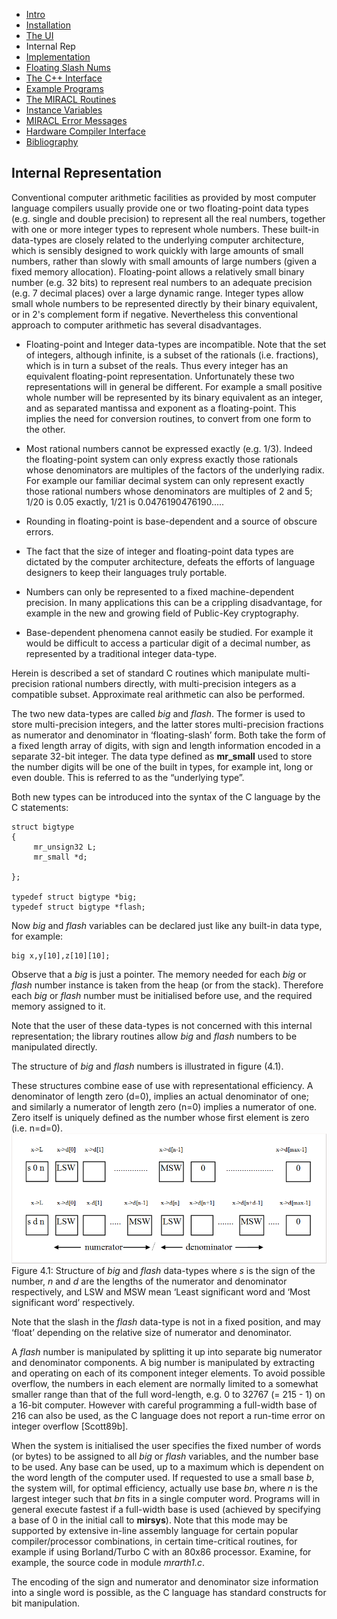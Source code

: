 * [Intro](README.md)
* [Installation](installation.md)
* [The UI](the-ui.md)
* Internal Rep
* [Implementation](implementation.md)
* [Floating Slash Nums](floating-slash-nums.md)
* [The C++ Interface](the-cpp-interface.md)
* [Example Programs](example-progs.md)
* [The MIRACL Routines](miracl-explained/reference-manual/low-level-routines.md)
* [Instance Variables](instance-variables.md)
* [MIRACL Error Messages](miracl-error-messages.md)
* [Hardware Compiler Interface](hardware-compiler-interface.md)
* [Bibliography](bibliography.md)


Internal Representation
---

Conventional computer arithmetic facilities as provided by most computer language compilers usually provide one or two floating-point data types (e.g. single and double precision) to represent all the real numbers, together with one or more integer types to represent whole numbers. These built-in data-types are closely related to the underlying computer architecture, which is sensibly designed to work quickly with large amounts of small numbers, rather than slowly with small amounts of large numbers (given a fixed memory allocation). Floating-point allows a relatively small binary number (e.g. 32 bits) to represent real numbers to an adequate precision (e.g. 7 decimal places) over a large dynamic range. Integer types allow small whole numbers to be represented directly by their binary equivalent, or in 2's complement form if negative. Nevertheless this conventional approach to computer arithmetic has several disadvantages.

- Floating-point and Integer data-types are incompatible. Note that the set of integers, although infinite, is a subset of the rationals (i.e. fractions), which is in turn a subset of the reals. Thus every integer has an equivalent floating-point representation. Unfortunately these two representations will in general be different. For example a small positive whole number will be represented by its binary equivalent as an integer, and as separated mantissa and exponent as a floating-point. This implies the need for conversion routines, to convert from one form to the other.

- Most rational numbers cannot be expressed exactly (e.g. 1/3). Indeed the floating-point system can only express exactly those rationals whose denominators are multiples of the factors of the underlying radix. For example our familiar decimal system can only represent exactly those rational numbers whose denominators are multiples of 2 and 5; 1/20 is 0.05 exactly, 1/21 is 0.0476190476190.....

- Rounding in floating-point is base-dependent and a source of obscure errors.

- The fact that the size of integer and floating-point data types are dictated by the computer architecture, defeats the efforts of language designers to keep their languages truly portable.

- Numbers can only be represented to a fixed machine-dependent precision. In many applications this can be a crippling disadvantage, for example in the new and growing field of Public-Key cryptography.

- Base-dependent phenomena cannot easily be studied. For example it would be difficult to access a particular digit of a decimal number, as represented by a traditional integer data-type.

Herein is described a set of standard C routines which manipulate multi-precision rational numbers directly, with multi-precision integers as a compatible subset. Approximate real arithmetic can also be performed.

The two new data-types are called *big* and *flash*. The former is used to store multi-precision integers, and the latter stores multi-precision fractions as numerator and denominator in ‘floating-slash’ form. Both take the form of a fixed length array of digits, with sign and length information encoded in a separate 32-bit integer. The data type defined as **mr_small** used to store the number digits will be one of the built in types, for example int, long or even double. This is referred to as the “underlying type”.

Both new types can be introduced into the syntax of the C language by the C statements:
```
struct bigtype
{
     mr_unsign32 L;
     mr_small *d;

};

typedef struct bigtype *big;
typedef struct bigtype *flash;
```

Now *big* and *flash* variables can be declared just like any built-in data type, for example:
```
big x,y[10],z[10][10];
```
Observe that a *big* is just a pointer. The memory needed for each *big* or *flash* number instance is taken from the heap (or from the stack). Therefore each *big* or *flash* number must be initialised before use, and the required memory assigned to it.

Note that the user of these data-types is not concerned with this internal representation; the library routines allow *big* and *flash* numbers to be manipulated directly.

The structure of *big* and *flash* numbers is illustrated in figure (4.1).

These structures combine ease of use with representational efficiency. A denominator of length zero (d=0), implies an actual denominator of one; and similarly a numerator of length zero (n=0) implies a numerator of one. Zero itself is uniquely defined as the number whose first element is zero (i.e. n=d=0).
![Figure 4.1](images/figure_4-1.png)
Figure 4.1:   Structure of *big* and *flash* data-types where *s* is the sign of the number, *n* and *d* are the lengths of the numerator and denominator respectively, and LSW and MSW mean ‘Least significant word and ‘Most significant word’ respectively.

Note that the slash in the *flash* data-type is not in a fixed position, and may ‘float’ depending on the relative size of numerator and denominator.

A *flash* number is manipulated by splitting it up into separate big numerator and denominator components. A big number is manipulated by extracting and operating on each of its component integer elements. To avoid possible overflow, the numbers in each element are normally limited to a somewhat smaller range than that of the full word-length, e.g. 0 to 32767 (= 215 - 1) on a 16-bit computer. However with careful programming a full-width base of 216 can also be used, as the C language does not report a run-time error on integer overflow [Scott89b].

When the system is initialised the user specifies the fixed number of words (or bytes) to be assigned to all *big* or *flash* variables, and the number base to be used. Any base can be used, up to a maximum which is dependent on the word length of the computer used. If requested to use a small base *b*, the system will, for optimal efficiency, actually use base *bn*, where *n* is the largest integer such that *bn* fits in a single computer word. Programs will in general execute fastest if a full-width base is used (achieved by specifying a base of 0 in the initial call to **mirsys**). Note that this mode may be supported by extensive in-line assembly language for certain popular compiler/processor combinations, in certain time-critical routines, for example if using Borland/Turbo C with an 80x86 processor. Examine, for example, the source code in module *mrarth1.c*.

The encoding of the sign and numerator and denominator size information into a single word is possible, as the C language has standard constructs for bit manipulation.
